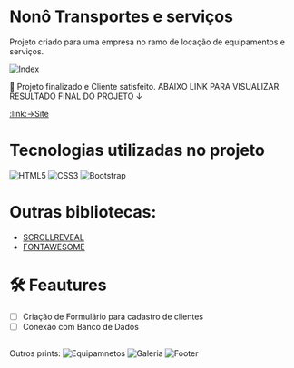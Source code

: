 # Nonô Transportes e serviços
Projeto criado para uma empresa no ramo de locação de equipamentos e serviços.

![Index](https://user-images.githubusercontent.com/81447137/137406478-2ad35460-6d14-4d31-b2c9-96d51b9a8ee1.jpg)

🚀 Projeto finalizado e Cliente satisfeito. ABAIXO LINK PARA VISUALIZAR RESULTADO FINAL DO PROJETO ↓

<div>
  <a href="https://nonotransporteselocacoes.com.br/" target="_blank")>:link:→Site</a>
</div>

# Tecnologias utilizadas no projeto
![HTML5](https://img.shields.io/badge/html5-%23E34F26.svg?style=for-the-badge&logo=html5&logoColor=white)
![CSS3](https://img.shields.io/badge/css3-%231572B6.svg?style=for-the-badge&logo=css3&logoColor=white)
![Bootstrap](https://img.shields.io/badge/bootstrap-%23563D7C.svg?style=for-the-badge&logo=bootstrap&logoColor=white)

# Outras bibliotecas:
- [SCROLLREVEAL](https://scrollrevealjs.org/)
- [FONTAWESOME](https://fontawesome.com/)

# 	:hammer_and_wrench: Feautures

- [ ] Criação de Formulário para cadastro de clientes
- [ ] Conexão com Banco de Dados

##
Outros prints:
![Equipamnetos](https://user-images.githubusercontent.com/81447137/137408962-c3865a95-4a2f-4640-88b6-76d5e2c5f1cf.jpg)
![Galeria](https://user-images.githubusercontent.com/81447137/137408977-c06ec076-3068-4355-b9b2-07b979316db9.jpg)
![Footer](https://user-images.githubusercontent.com/81447137/137408985-ec4c2050-2fe3-4dd2-a0a5-3a61ef7f4a70.jpg)
